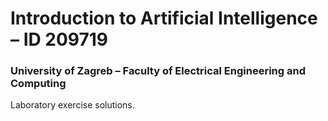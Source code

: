 # Introduction to Artificial Intelligence – ID 209719

### University of Zagreb – Faculty of Electrical Engineering and Computing

Laboratory exercise solutions.

